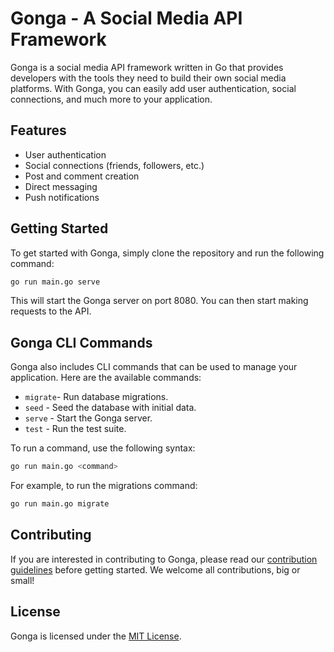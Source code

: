 # Gonga - A Social Media API Framework

Gonga is a social media API framework written in Go that provides developers with the tools they need to build their own social media platforms. With Gonga, you can easily add user authentication, social connections, and much more to your application.

## Features

- User authentication
- Social connections (friends, followers, etc.)
- Post and comment creation
- Direct messaging
- Push notifications


## Getting Started

To get started with Gonga, simply clone the repository and run the following command:

```sh
go run main.go serve
```
This will start the Gonga server on port 8080. You can then start making requests to the API.

## Gonga CLI Commands

Gonga also includes CLI commands that can be used to manage your application. Here are the available commands:

- `migrate`- Run database migrations.
- `seed` - Seed the database with initial data.
- `serve` - Start the Gonga server.
- `test` - Run the test suite.

To run a command, use the following syntax:

```sh
go run main.go <command>
```

For example, to run the migrations command:

```sh
go run main.go migrate
```

## Contributing

If you are interested in contributing to Gonga, please read our [contribution guidelines](CONTRIBUTING.md) before getting started. We welcome all contributions, big or small!

## License

Gonga is licensed under the [MIT License]().